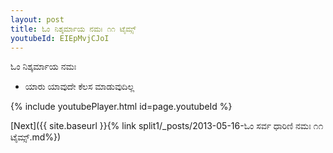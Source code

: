 ```yaml
---
layout: post
title: ಓಂ ನಿಶ್ಕರ್ಮಾಯ ನಮಃ ೧೧ ಟೈಮ್ಸ್
youtubeId: EIEpMvjCJoI
---
```

 
 
 ಓಂ ನಿಶ್ಕರ್ಮಾಯ ನಮಃ  
 
 -  ಯಾರು ಯಾವುದೇ ಕೆಲಸ ಮಾಡುವುದಿಲ್ಲ 
 
  
 
  
 
 
 
 
 
 


{% include youtubePlayer.html id=page.youtubeId %}
 
[Next]({{ site.baseurl }}{% link  split1/_posts/2013-05-16-ಓಂ ಸರ್ವ ಧಾರಿಣಿ ನಮಃ ೧೧ ಟೈಮ್ಸ್.md%})
 
